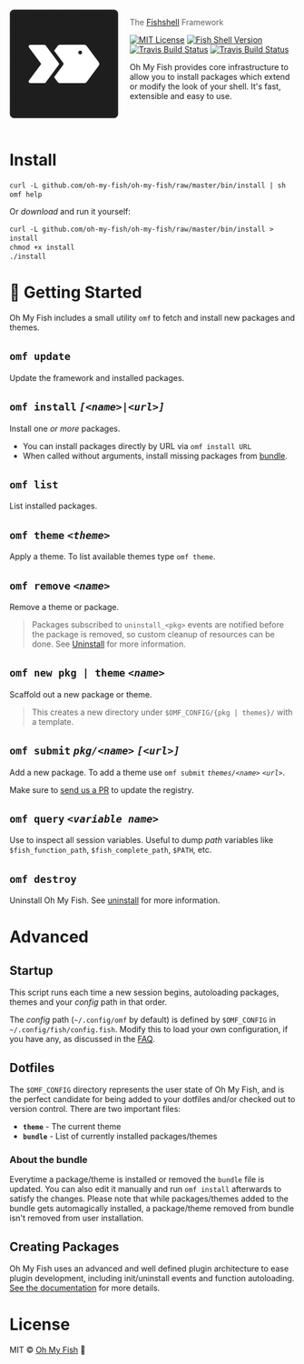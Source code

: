 <img src="docs/logo.png" align="left" width="192px" height="192px"/>
<img src="" align="left" width="0" height="192px" hspace="10"/>

> The <a href="http://fishshell.com">Fishshell</a> Framework

[![MIT License](https://img.shields.io/badge/license-MIT-007EC7.svg?style=flat-square)](/LICENSE.md) [![Fish Shell Version](https://img.shields.io/badge/fish-v2.2.0-007EC7.svg?style=flat-square)](http://fishshell.com) [![Travis Build Status](http://img.shields.io/travis/oh-my-fish/oh-my-fish.svg?style=flat-square)](https://travis-ci.org/oh-my-fish/oh-my-fish) [![Travis Build Status](https://img.shields.io/badge/gitter-join_chat-brightgreen.svg?style=flat-square)](https://gitter.im/oh-my-fish/oh-my-fish?utm_source=badge&utm_medium=badge&utm_campaign=pr-badge&utm_content=badge)

Oh My Fish provides core infrastructure to allow you to install packages which extend or modify the look of your shell. It's  fast, extensible and easy to use.

<br><br>

# Install

```fish
curl -L github.com/oh-my-fish/oh-my-fish/raw/master/bin/install | sh
omf help
```

Or _download_ and run it yourself:

```fish
curl -L github.com/oh-my-fish/oh-my-fish/raw/master/bin/install > install
chmod +x install
./install
```

# :beginner: Getting Started

Oh My Fish includes a small utility `omf` to fetch and install new packages and themes.

## `omf update`

Update the framework and installed packages.

## `omf install` _`[<name>|<url>]`_

Install one _or more_ packages.

- You can install packages directly by URL via `omf install URL`
- When called without arguments, install missing packages from [bundle](#dotfiles).

## `omf list`

List installed packages.

## `omf theme` _`<theme>`_

Apply a theme. To list available themes type `omf theme`.

## `omf remove` _`<name>`_

Remove a theme or package.

> Packages subscribed to `uninstall_<pkg>` events are notified before the package is removed, so custom cleanup of resources can be done. See [Uninstall](/docs/Packages.md#uninstall) for more information.

## `omf new pkg | theme` _`<name>`_

Scaffold out a new package or theme.

> This creates a new directory under `$OMF_CONFIG/{pkg | themes}/` with a template.

## `omf submit` _`pkg/<name>`_ _`[<url>]`_

Add a new package. To add a theme use `omf submit` _`themes/<name>`_ _`<url>`_.

Make sure to [send us a PR][omf-pulls-link] to update the registry.

## `omf query` _`<variable name>`_

Use to inspect all session variables. Useful to  dump _path_ variables like `$fish_function_path`, `$fish_complete_path`, `$PATH`, etc.

## `omf destroy`

Uninstall Oh My Fish. See [uninstall](#uninstall) for more information.

# Advanced

## Startup

This script runs each time a new session begins, autoloading packages, themes and your _config_ path in that order.

The _config_ path (`~/.config/omf` by default) is defined by `$OMF_CONFIG` in `~/.config/fish/config.fish`. Modify this to load your own configuration, if you have any, as discussed in the [FAQ](FAQ.md#what-does-oh-my-fish-do-exactly).

## Dotfiles

The `$OMF_CONFIG` directory represents the user state of Oh My Fish, and is the perfect
candidate for being added to your dotfiles and/or checked out to version control. There are two important files:

- __`theme`__ - The current theme
- __`bundle`__ - List of currently installed packages/themes

### About the bundle

Everytime a package/theme is installed or removed the `bundle` file is updated. You can also edit it manually and run `omf install` afterwards to satisfy the changes. Please note that while packages/themes added to the bundle gets automagically installed, a package/theme removed from bundle isn't removed from user installation.

## Creating Packages

Oh My Fish uses an advanced and well defined plugin architecture to ease plugin development, including init/uninstall events and function autoloading. [See the documentation](docs/Packages.md) for more details.

# License

MIT © [Oh My Fish][contributors] :metal:

[fishshell]: http://fishshell.com

[contributors]: https://github.com/oh-my-fish/oh-my-fish/graphs/contributors



[omf-pulls-link]: https://github.com/oh-my-fish/oh-my-fish/pulls
